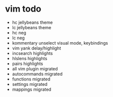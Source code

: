 # vim todo

- hc jellybeans theme
- lc jellybeans theme
- hc neg 
- lc neg 
- kommentary unselect visual mode, keybindings
- vim yank delay/highlight
- incsearch highlights
- hlslens highlights
- pairs highlights
- all vim plugin migrated
- autocommands migrated
- functions migrated
- settings migrated
- mappings migrated
